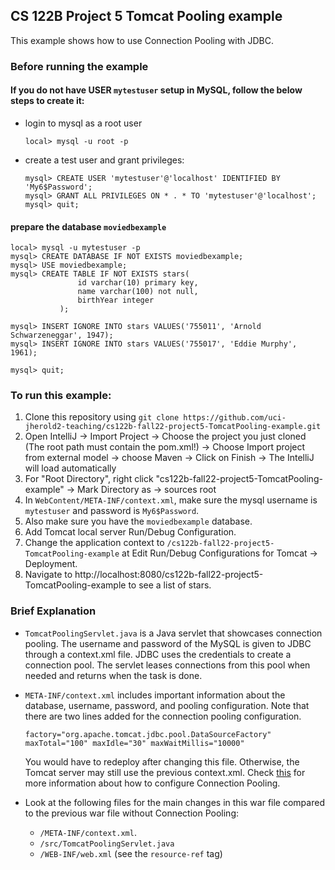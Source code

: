 ## CS 122B Project 5 Tomcat Pooling example

This example shows how to use Connection Pooling with JDBC.

### Before running the example

#### If you do not have USER `mytestuser` setup in MySQL, follow the below steps to create it:

- login to mysql as a root user
   ```
   local> mysql -u root -p
   ```

- create a test user and grant privileges:
   ```
   mysql> CREATE USER 'mytestuser'@'localhost' IDENTIFIED BY 'My6$Password';
   mysql> GRANT ALL PRIVILEGES ON * . * TO 'mytestuser'@'localhost';
   mysql> quit;
   ```

#### prepare the database `moviedbexample`


```
local> mysql -u mytestuser -p
mysql> CREATE DATABASE IF NOT EXISTS moviedbexample;
mysql> USE moviedbexample;
mysql> CREATE TABLE IF NOT EXISTS stars(
               id varchar(10) primary key,
               name varchar(100) not null,
               birthYear integer
           );

mysql> INSERT IGNORE INTO stars VALUES('755011', 'Arnold Schwarzeneggar', 1947);
mysql> INSERT IGNORE INTO stars VALUES('755017', 'Eddie Murphy', 1961);

mysql> quit;
```

### To run this example:

1. Clone this repository
   using `git clone https://github.com/uci-jherold2-teaching/cs122b-fall22-project5-TomcatPooling-example.git`
2. Open IntelliJ -> Import Project -> Choose the project you just cloned (The root path must contain the pom.xml!) ->
   Choose Import project from external model -> choose Maven -> Click on Finish -> The IntelliJ will load automatically
3. For "Root Directory", right click "cs122b-fall22-project5-TomcatPooling-example" -> Mark Directory as -> sources
   root
4. In `WebContent/META-INF/context.xml`, make sure the mysql username is `mytestuser` and password is `My6$Password`.
5. Also make sure you have the `moviedbexample` database.
6. Add Tomcat local server Run/Debug Configuration.
7. Change the application context to `/cs122b-fall22-project5-TomcatPooling-example` at Edit Run/Debug Configurations
   for Tomcat -> Deployment.
8. Navigate to http://localhost:8080/cs122b-fall22-project5-TomcatPooling-example to see a list of stars.

### Brief Explanation

- `TomcatPoolingServlet.java` is a Java servlet that showcases connection pooling. The username and password of the
  MySQL is given to JDBC through a context.xml file. JDBC uses the credentials to create a connection pool. The servlet
  leases connections from this pool when needed and returns when the task is done.

- `META-INF/context.xml` includes important information about the database, username, password, and pooling
  configuration. Note that there are two lines added for the connection pooling configuration.
  ```              
  factory="org.apache.tomcat.jdbc.pool.DataSourceFactory"
  maxTotal="100" maxIdle="30" maxWaitMillis="10000"
  ```
  You would have to redeploy after changing this file. Otherwise, the Tomcat server may still use the
  previous context.xml. Check [this](http://tomcat.apache.org/tomcat-9.0-doc/jndi-datasource-examples-howto.html) for more information about how to configure Connection Pooling.

- Look at the following files for the main changes in this war file compared to the previous war file without Connection
  Pooling:
    - `/META-INF/context.xml`.
    - `/src/TomcatPoolingServlet.java`
    - `/WEB-INF/web.xml` (see the `resource-ref` tag)

